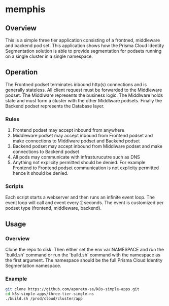 # memphis

## Overview
This is a simple three tier application consisting of a frontned, middleware and backend pod set.
This application shows how the Prisma Cloud Identity Segmentation solution is able to provide
segmentation for podsets running on a single cluster in a single namespace.

## Operation
The Frontned podset terminates inbound http(s) connections and is generally stateless.
All client request must be forwarded to the Middleware podset. The Middlware represents the
business logic. The Middlware holds state and must form a cluster with the other Middlware podsets.
Finally the Backend podset represents the Database layer.

### Rules
1. Frontend podset may accept inbound from anywhere
1. Middleware podset may accept inbound from Frontend podset and make connections to Middlware
podset and Backend podset
1. Backend podset may accept inbound from Middlware podset and make connections to Backend podset
1. All pods may communicate with infrasturucutre such as DNS
1. Anything not explicity permitted should be denied. For example Frontend to Frontend podset
communication is not explicity permitted hence it should be denied.

### Scripts
Each script starts a webserver and then runs an infinite event loop. The event loop will call and
event every 2 seconds. The event is customized per podset type (frontend, middleware, backend).

## Usage

### Overview
Clone the repo to disk. Then either set the env var NAMESPACE and run the 'build.sh' command or run
the 'build.sh' command with the namespace as the first argument. The namespace should be the full
Prisma Cloud Identity Segmentation namespace.

### Example
```bash
git clone https://github.com/aporeto-se/k8s-simple-apps.git
cd k8s-simple-apps/three-tier-single-ns
./build.sh /prod/cloud/cluster/app
```